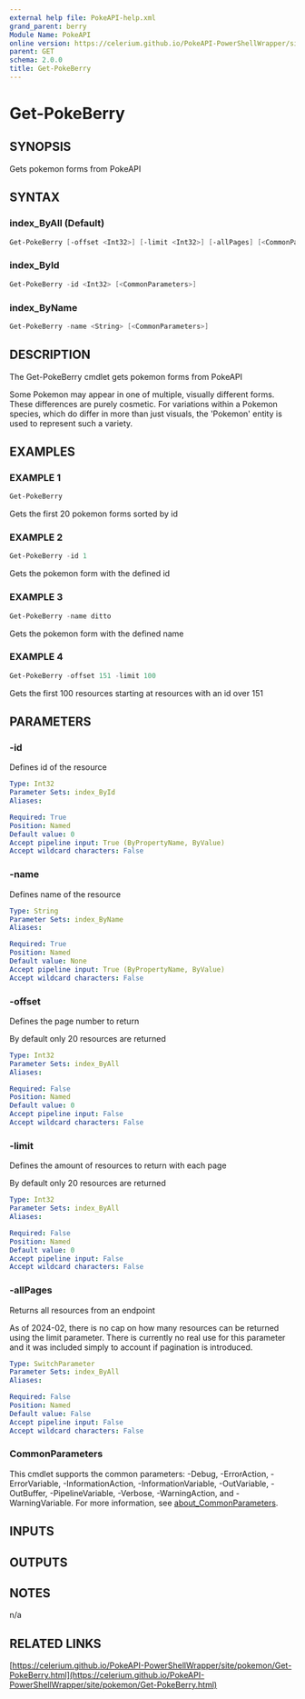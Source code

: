 ```yaml
---
external help file: PokeAPI-help.xml
grand_parent: berry
Module Name: PokeAPI
online version: https://celerium.github.io/PokeAPI-PowerShellWrapper/site/berry/Get-PokeBerry.html
parent: GET
schema: 2.0.0
title: Get-PokeBerry
---
```


# Get-PokeBerry

## SYNOPSIS
Gets pokemon forms from PokeAPI

## SYNTAX

### index_ByAll (Default)
```powershell
Get-PokeBerry [-offset <Int32>] [-limit <Int32>] [-allPages] [<CommonParameters>]
```

### index_ById
```powershell
Get-PokeBerry -id <Int32> [<CommonParameters>]
```

### index_ByName
```powershell
Get-PokeBerry -name <String> [<CommonParameters>]
```

## DESCRIPTION
The Get-PokeBerry cmdlet gets pokemon forms from PokeAPI

Some Pokemon may appear in one of multiple, visually different forms.
These differences are purely cosmetic.
For variations within a Pokemon species,
which do differ in more than just visuals, the
'Pokemon' entity is used to represent such a variety.

## EXAMPLES

### EXAMPLE 1
```powershell
Get-PokeBerry
```

Gets the first 20 pokemon forms sorted by id

### EXAMPLE 2
```powershell
Get-PokeBerry -id 1
```

Gets the pokemon form with the defined id

### EXAMPLE 3
```powershell
Get-PokeBerry -name ditto
```

Gets the pokemon form with the defined name

### EXAMPLE 4
```powershell
Get-PokeBerry -offset 151 -limit 100
```

Gets the first 100 resources starting at resources with
an id over 151

## PARAMETERS

### -id
Defines id of the resource

```yaml
Type: Int32
Parameter Sets: index_ById
Aliases:

Required: True
Position: Named
Default value: 0
Accept pipeline input: True (ByPropertyName, ByValue)
Accept wildcard characters: False
```

### -name
Defines name of the resource

```yaml
Type: String
Parameter Sets: index_ByName
Aliases:

Required: True
Position: Named
Default value: None
Accept pipeline input: True (ByPropertyName, ByValue)
Accept wildcard characters: False
```

### -offset
Defines the page number to return

By default only 20 resources are returned

```yaml
Type: Int32
Parameter Sets: index_ByAll
Aliases:

Required: False
Position: Named
Default value: 0
Accept pipeline input: False
Accept wildcard characters: False
```

### -limit
Defines the amount of resources to return with each page

By default only 20 resources are returned

```yaml
Type: Int32
Parameter Sets: index_ByAll
Aliases:

Required: False
Position: Named
Default value: 0
Accept pipeline input: False
Accept wildcard characters: False
```

### -allPages
Returns all resources from an endpoint

As of 2024-02, there is no cap on how many resources can be
returned using the limit parameter.
There is currently no real
use for this parameter and it was included simply to account if
pagination is introduced.

```yaml
Type: SwitchParameter
Parameter Sets: index_ByAll
Aliases:

Required: False
Position: Named
Default value: False
Accept pipeline input: False
Accept wildcard characters: False
```

### CommonParameters
This cmdlet supports the common parameters: -Debug, -ErrorAction, -ErrorVariable, -InformationAction, -InformationVariable, -OutVariable, -OutBuffer, -PipelineVariable, -Verbose, -WarningAction, and -WarningVariable. For more information, see [about_CommonParameters](http://go.microsoft.com/fwlink/?LinkID=113216).

## INPUTS

## OUTPUTS

## NOTES
n/a

## RELATED LINKS

[https://celerium.github.io/PokeAPI-PowerShellWrapper/site/pokemon/Get-PokeBerry.html](https://celerium.github.io/PokeAPI-PowerShellWrapper/site/pokemon/Get-PokeBerry.html)

